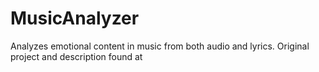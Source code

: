 # MusicAnalyzer
Analyzes emotional content in  music from both audio and lyrics. Original project and description found at 
